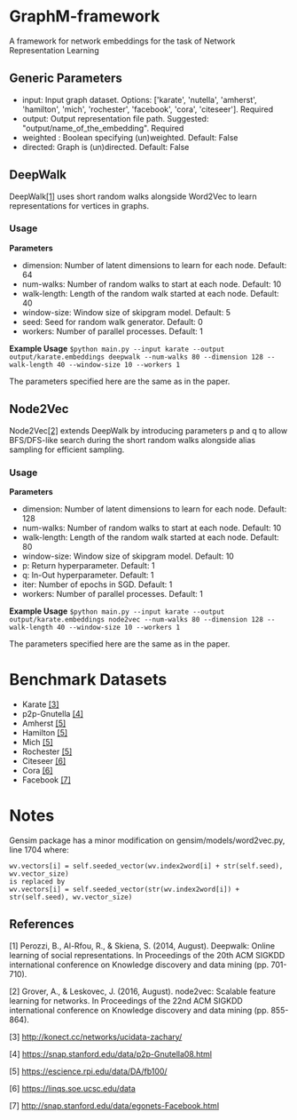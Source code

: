 # GraphM-framework
A framework for network embeddings for the task of Network Representation Learning

## Generic Parameters
- input: Input graph dataset. Options: ['karate', 'nutella', 'amherst', 'hamilton', 'mich', 'rochester', 'facebook', 'cora', 'citeseer']. Required
- output: Output representation file path. Suggested: "output/name_of_the_embedding". Required
- weighted  : Boolean specifying (un)weighted. Default: False
- directed: Graph is (un)directed. Default: False
## DeepWalk

DeepWalk[[1]](#1) uses short random walks alongside Word2Vec to learn representations for vertices in graphs.

### Usage

**Parameters**

- dimension: Number of latent dimensions to learn for each node. Default: 64
- num-walks: Number of random walks to start at each node. Default: 10
- walk-length: Length of the random walk started at each node. Default: 40
- window-size: Window size of skipgram model. Default: 5
- seed: Seed for random walk generator. Default: 0
- workers: Number of parallel processes. Default: 1

**Example Usage**
    ``$python main.py --input karate --output output/karate.embeddings deepwalk --num-walks 80 --dimension 128 --walk-length 40 --window-size 10 --workers 1 ``

The parameters specified here are the same as in the paper.

## Node2Vec

Node2Vec[[2]](#2) extends DeepWalk by introducing parameters p and q to allow BFS/DFS-like search during the short random walks alongside alias sampling for efficient sampling.

### Usage

**Parameters**
- dimension: Number of latent dimensions to learn for each node. Default: 128
- num-walks: Number of random walks to start at each node. Default: 10
- walk-length: Length of the random walk started at each node. Default: 80
- window-size: Window size of skipgram model. Default: 10
- p: Return hyperparameter. Default: 1
- q: In-Out hyperparameter. Default: 1
- iter: Number of epochs in SGD. Default: 1
- workers: Number of parallel processes. Default: 1

**Example Usage**
    ``$python main.py --input karate --output output/karate.embeddings node2vec --num-walks 80 --dimension 128 --walk-length 40 --window-size 10 --workers 1 ``

The parameters specified here are the same as in the paper.

# Benchmark Datasets
- Karate [[3]](#3)
- p2p-Gnutella [[4]](#4)
- Amherst [[5]](#5)
- Hamilton [[5]](#5)
- Mich [[5]](#5)
- Rochester [[5]](#5)
- Citeseer [[6]](#6)
- Cora [[6]](#6)
- Facebook [[7]](#7)

# Notes
Gensim package has a minor modification on gensim/models/word2vec.py, line 1704 where:

    wv.vectors[i] = self.seeded_vector(wv.index2word[i] + str(self.seed), wv.vector_size)
    is replaced by
    wv.vectors[i] = self.seeded_vector(str(wv.index2word[i]) + str(self.seed), wv.vector_size)

## References
<a id="1">[1]</a> 
Perozzi, B., Al-Rfou, R., & Skiena, S. (2014, August). Deepwalk: Online learning of social representations. In Proceedings of the 20th ACM SIGKDD international conference on Knowledge discovery and data mining (pp. 701-710).

<a id="2">[2]</a> 
Grover, A., & Leskovec, J. (2016, August). node2vec: Scalable feature learning for networks. In Proceedings of the 22nd ACM SIGKDD international conference on Knowledge discovery and data mining (pp. 855-864).

<a id="3">[3]</a> 
http://konect.cc/networks/ucidata-zachary/

<a id="4">[4]</a> 
https://snap.stanford.edu/data/p2p-Gnutella08.html

<a id="5">[5]</a> 
https://escience.rpi.edu/data/DA/fb100/

<a id="6">[6]</a> 
https://linqs.soe.ucsc.edu/data

<a id="7">[7]</a> 
http://snap.stanford.edu/data/egonets-Facebook.html